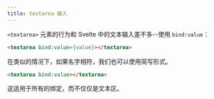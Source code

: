 ```yaml
---
title: textarea 输入
---
```


`<textarea>` 元素的行为和 Svelte 中的文本输入差不多--使用 `bind:value`：

```html
<textarea bind:value={value}></textarea>
```

在类似的情况下，如果名字相符，我们也可以使用简写形式。

```html
<textarea bind:value></textarea>
```

这适用于所有的绑定，而不仅仅是文本区。